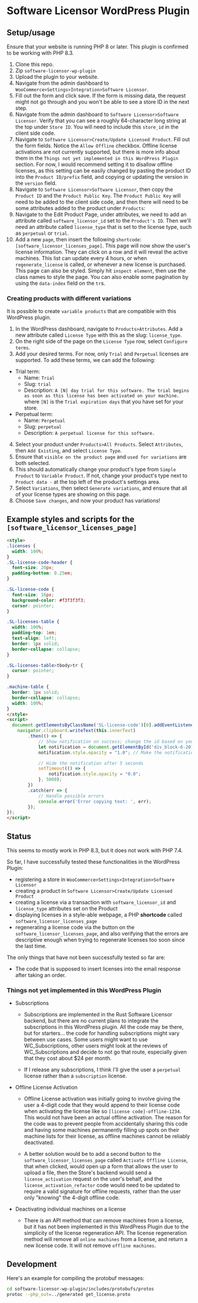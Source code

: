 # Software Licensor WordPress Plugin

## Setup/usage

Ensure that your website is running PHP 8 or later. This plugin is confirmed to be working with PHP 8.3.

1. Clone this repo.
2. Zip `software-licensor-wp-plugin`
3. Upload the plugin to your website.
4. Navigate from the admin dashboard to `WooCommerce>Settings>Integration>Software Licensor`.
5. Fill out the form and click save. If the form is missing data, the request might not go through and you won't be able to see a store ID in the next step.
6. Navigate from the admin dashboard to `Software Licensor>Software Licensor`. Verify that you can see a roughly 64-character long string at the top under `Store ID`. You will need to include this `store_id` in the client side code.
7. Navigate to `Software Licensor>Create/Update Licensed Product`. Fill out the form fields. Notice the `Allow Offline` checkbox. Offline license activations are not currently supported, but there is more info about them in the `Things not yet implemented in this WordPress Plugin` section. For now, I would recommend setting it to disallow offline licenses, as this setting can be easily changed by pasting the product ID into the `Product ID/prefix` field, and copying or updating the version in the `version` field.
8. Navigate to `Software Licensor>Software Licensor`, then copy the `Product ID` and the `Product Public Key`. The `Product Public Key` will need to be added to the client side code, and then there will need to be some attributes added to the product under `Products`:
9. Navigate to the Edit Product Page, under attributes, we need to add an attribute called `software_licensor_id` set to the `Product's ID`. Then we'll need an attribute called `license_type` that is set to the license type, such as `perpetual` or `trial`.
10. Add a new `page`, then insert the following `shortcode`: `[software_licensor_licenses_page]`. This page will now show the user's license information. They can click on a row and it will reveal the active machines. This list can update every 4 hours, or when `regenerate_license` is called, or whenever a new license is purchased. This page can also be styled. Simply hit `inspect element`, then use the class names to style the page. You can also enable some pagination by using the `data-index` field on the `tr`s.

### Creating products with different variations

It is possible to create `variable products` that are compatible with this WordPress plugin.

1. In the WordPress dashboard, navigate to `Products>Attributes`. Add a new attribute called `License Type` with this as the slug: `license_type`.
2. On the right side of the page on the `License Type` row, select `Configure terms`.
3. Add your desired terms. For now, only `Trial` and `Perpetual` licenses are supported. To add these terms, we can add the following:

* Trial term:
  * Name: `Trial`
  * Slug: `trial`
  * Description: `A [N] day trial for this software. The trial begins as soon as this license has been activated on your machine.` where `[N]` is the `Trial expiration days` that you have set for your store.
* Perpetual term:
  * Name: `Perpetual`
  * Slug: `perpetual`
  * Description: `A perpetual license for this software.`

4. Select your product under `Products>All Products`. Select `Attributes`, then `Add Existing`, and select `License Type`.
5. Ensure that `visible on the product page` and `used for variations` are both selected.
6. This should automatically change your product's type from `Simple Product` to `Variable Product`. If not, change your product's type next to `Product data -` at the top left of the product's settings area.
7. Select `Variations`, then select `Generate variations`, and ensure that all of your license types are showing on this page.
8. Choose `Save changes`, and now your product has variations!

## Example styles and scripts for the `[software_licensor_licenses_page]`
```html
<style>
.licenses {
  width: 100%;
}
.SL-license-code-header {
  font-size: 20px;
  padding-bottom: 0.25em;
}

.SL-license-code {
  font-size: 16px;
  background-color: #f3f3f3f3;
  cursor: pointer;
}

.SL-licenses-table {
  width: 100%;
  padding-top: 1em;
  text-align: left;
  border: 1px solid;
  border-collapse: collapse;
}

.SL-licenses-table>tbody>tr {
  cursor: pointer;
}

.machine-table {
  border: 1px solid;
  border-collapse: collapse;
  width: 100%;
}
</style>
<script>
  document.getElementsByClassName('SL-license-code')[0].addEventListener('click', function() {
    navigator.clipboard.writeText(this.innerText)
        .then(() => {
            // Show notification on success; change the id based on your html
            let notification = document.getElementById('div_block-6-2016');
            notification.style.opacity = "1.0"; // Make the notification visible

            // Hide the notification after 5 seconds
            setTimeout(() => {
                notification.style.opacity = "0.0";
            }, 5000);
        })
        .catch(err => {
            // Handle possible errors
            console.error('Error copying text: ', err);
        });
});
</script>
```
## Status

This seems to mostly work in PHP 8.3, but it does not work with PHP 7.4.

So far, I have successfully tested these functionalities in the WordPress Plugin:
* registering a store in `WooCommerce>Settings>Integration>Software Licensor`
* creating a product in `Software Licensor>Create/Update Licensed Product`
* creating a license via a transaction with `software_licensor_id` and `license_type` attributes set on the Product
* displaying licenses in a style-able webpage, a PHP **shortcode** called `software_licensor_licenses_page`
* regenerating a license code via the button on the `software_licensor_licenses_page`, and also verifying that the errors are descriptive enough when trying to regenerate licenses too soon since the last time.

The only things that have not been successfully tested so far are:
* The code that is supposed to insert licenses into the email response after taking an order.

### Things not yet implemented in this WordPress Plugin

* Subscriptions

  * Subscriptions are implemented in the Rust Software Licensor backend, but there are no current plans to integrate the subscriptions in this WordPress plugin. All the code may be there, but for starters... the code for handling subscriptions might vary between use cases. Some users might want to use WC_Subscriptions, other users might look at the reviews of WC_Subscriptions and decide to not go that route, especially given that they cost about $24 per month.

  * If I release any subscriptions, I think I'll give the user a `perpetual` license rather than a `subscription` license.

* Offline License Activation

  * Offline License activation was initially going to involve giving the user a 4-digit code that they would append to their license code when activating the license like so `[license code]-offline-1234`. This would not have been an actual offline activation. The reason for the code was to prevent people from accidentally sharing this code and having some machines permanently filling up spots on their machine lists for their license, as offline machines cannot be reliably deactivated.

  * A better solution would be to add a second button to the `software_licensor_licenses_page` called `Activate Offline License`, that when clicked, would open up a form that allows the user to upload a file, then the Store's backend would send a `license_activation` request on the user's behalf, and the `license_activation_refactor` code would need to be updated to require a valid signature for offline requests, rather than the user only "knowing" the 4-digit offline code.

* Deactivating individual machines on a license
  
  * There is an API method that can remove machines from a license, but it has not been implemented in this WordPress Plugin due to the simplicity of the license regeneration API. The license regeneration method will remove all `online machines` from a license, and return a new license code. It will not remove `offline machines`.


## Development

Here's an example for compiling the protobuf messages:
```sh
cd software-licensor-wp-plugin/includes/protobufs/protos
protoc --php_out=../generated get_license.proto
```